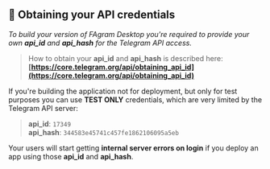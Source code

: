 ## 🔐 Obtaining your API credentials

*To build your version of FAgram Desktop you're required to provide your own **api_id** and **api_hash** for the Telegram API access.*

> How to obtain your **api_id** and **api_hash** is described here: **[https://core.telegram.org/api/obtaining_api_id](https://core.telegram.org/api/obtaining_api_id)**

If you're building the application not for deployment, but only for test purposes you can use **TEST ONLY** credentials, which are very limited by the Telegram API server:

> **api_id**: `17349` <br>
> **api_hash**: `344583e45741c457fe1862106095a5eb`

Your users will start getting **internal server errors on login** if you deploy an app using those **api_id** and **api_hash**.